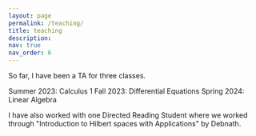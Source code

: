 ```yaml
---
layout: page
permalink: /teaching/
title: teaching
description: 
nav: true
nav_order: 6
---
```


So far, I have been a TA for three classes.

Summer 2023: Calculus 1
Fall 2023: Differential Equations
Spring 2024: Linear Algebra

I have also worked with one Directed Reading Student where we worked through "Introduction to Hilbert spaces with Applications" by Debnath.
